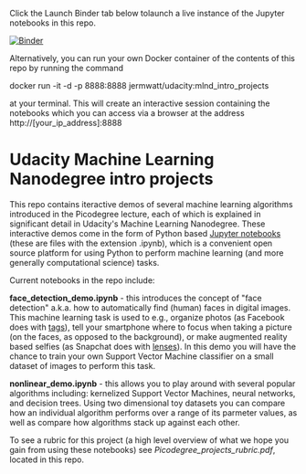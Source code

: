 Click the Launch Binder tab below tolaunch a live instance of the Jupyter notebooks in this repo.

[![Binder](http://mybinder.org/badge.svg)](http://mybinder.org:/repo/jermwatt/udacity-mlnd-intro-projects)

Alternatively, you can run your own Docker container of the contents of this repo by running the command

docker run -it -d -p 8888:8888 jermwatt/udacity:mlnd_intro_projects

at your terminal.  This will create an interactive session containing the notebooks which you can access via a browser at the address http://[your_ip_address]:8888

# Udacity Machine Learning Nanodegree intro projects

This repo contains iteractive demos of several machine learning algorithms introduced in the Picodegree lecture, each of which is explained in significant detail in Udacity's Machine Learning Nanodegree.  These interactive demos come in the form of  Python based [Jupyter notebooks](http://jupyter.org/)  (these are files with the extension .ipynb), which is a convenient open source platform for using Python to perform machine learning (and more generally computational science) tasks.

Current notebooks in the repo include:

**face_detection_demo.ipynb** - this introduces the concept of  "face detection" a.k.a. how to automatically find (human) faces in digital images.  This machine learning task is used to e.g., organize photos (as Facebook does with [tags](https://www.facebook.com/help/124970597582337)), tell your smartphone where to focus when taking a picture (on the faces, as opposed to the background), or make augmented reality based selfies (as Snapchat does with [lenses](https://support.snapchat.com/en-US/a/lenses1)).  In this demo you will have the chance to train your own Support Vector Machine classifier on a small dataset of images to perform this task.

**nonlinear_demo.ipynb** - this allows you to play around with several popular algorithms including: kernelized Support Vector Machines, neural networks, and decision trees.  Using two dimensional toy datasets you can compare how an individual algorithm performs over a range of its parmeter values, as well as compare how algorithms stack up against each other.

To see a rubric for this project (a high level overview of what we hope you gain from using these notebooks) see *Picodegree_projects_rubric.pdf*, located in this repo.
